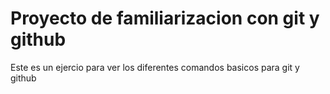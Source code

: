 # Proyecto de familiarizacion con git y github

Este es un ejercio para ver los diferentes comandos basicos para git y github